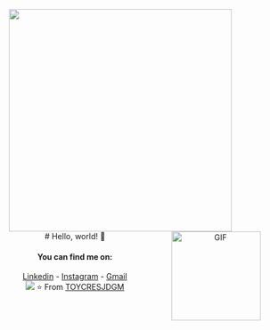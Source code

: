 
<div align="center">

<img src="https://i.imgur.com/8MupZHY.gif" width="400px" />
<br>
# Hello, world! 👋
<img align="right" alt="GIF" height="160px" src="https://media.giphy.com/media/du3J3cXyzhj75IOgvA/giphy.gif" />

#### You can find me on:
[Linkedin](https://www.linkedin.com/in/juan-david-gonz%C3%A1lez-mosquera) - [Instagram](https://www.instagram.com/jdgm1999/) - [Gmail](mailto:juandavid00412@gmail.com)
<br>
<img src="https://github-readme-stats.vercel.app/api?username=TOYCRESJDGM&show_icons=true" />
⭐️ From [TOYCRESJDGM](https://github.com/TOYCRESJDGM) 
</div>

